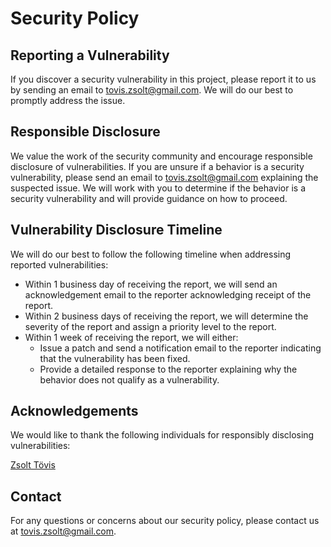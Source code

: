 # Security Policy

## Reporting a Vulnerability

If you discover a security vulnerability in this project, please report it to us by sending an email
to tovis.zsolt@gmail.com. We will do our best to promptly address the issue.

## Responsible Disclosure

We value the work of the security community and encourage responsible disclosure of vulnerabilities.
If you are unsure if a behavior is a security vulnerability, please send an email to
tovis.zsolt@gmail.com explaining the suspected issue. We will work with you to determine if the
behavior is a security vulnerability and will provide guidance on how to proceed.

## Vulnerability Disclosure Timeline

We will do our best to follow the following timeline when addressing reported vulnerabilities:

- Within 1 business day of receiving the report, we will send an acknowledgement email to the
  reporter acknowledging receipt of the report.
- Within 2 business days of receiving the report, we will determine the severity of the report and
  assign a priority level to the report.
- Within 1 week of receiving the report, we will either:
  - Issue a patch and send a notification email to the reporter indicating that the vulnerability
    has been fixed.
  - Provide a detailed response to the reporter explaining why the behavior does not qualify as a
    vulnerability.

## Acknowledgements

We would like to thank the following individuals for responsibly disclosing vulnerabilities:

[Zsolt Tövis](https://github.com/toviszsolt)

## Contact

For any questions or concerns about our security policy, please contact us at tovis.zsolt@gmail.com.

